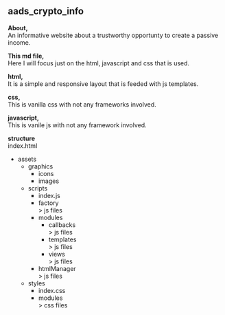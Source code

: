 ## aads_crypto_info

**About,**
<br/>An informative website about a trustworthy opportunty to create a passive income.

**This md file,**
<br/>Here I will focus just on the html, javascript and css that is used.

**html,**
<br/>It is a simple and responsive layout that is feeded with js templates.

**css,**
<br/>This is vanilla css with not any frameworks involved.

**javascript,**
<br/>This is vanile js with not any framework involved.

**structure**
<br/>index.html
* assets
  * graphics  
    * icons 
	* images  
  * scripts
    * index.js
    * factory
    <br/>> js files
    * modules
      * callbacks
      <br/>> js files
      * templates
      <br/>> js files
      * views
      <br/>> js files
    * htmlManager
    <br/>> js files
  * styles
    * index.css
    * modules
    <br/>> css files
